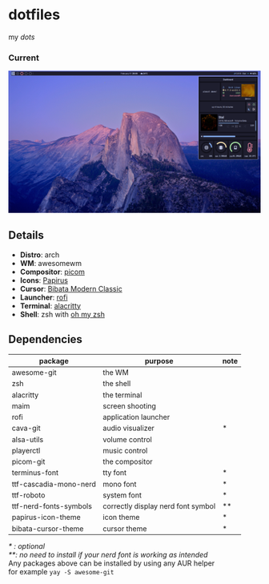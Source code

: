# dotfiles
my _dots_
### Current
![free](screenshot/2024-02-01_20-55-03.png)

## Details
- **Distro**: arch
- **WM**: awesomewm
- **Compositor**: [picom](https://github.com/yshui/picom)
- **Icons**: [Papirus](https://github.com/PapirusDevelopmentTeam/papirus-icon-theme)
- **Cursor**: [Bibata Modern Classic](https://github.com/ful1e5/Bibata_Cursor)
- **Launcher**: [rofi](https://github.com/davatorium/rofi)
- **Terminal**: [alacritty](https://github.com/alacritty/alacritty)
- **Shell**: zsh with [oh my zsh](https://github.com/ohmyzsh/ohmyzsh)

## Dependencies
|package               |  purpose                         |note|
|----------------------|----------------------------------|----|
|awesome-git           |the WM                            |    |
|zsh                   |the shell                         |    |
|alacritty             |the terminal                      |    |
|maim                  |screen shooting                   |    |
|rofi                  |application launcher              |    |
|cava-git              |audio visualizer                  |*   |
|alsa-utils            |volume control                    |    |
|playerctl             |music control                     |    |
|picom-git             |the compositor                    |    |
|terminus-font         |tty font                          |*   |
|ttf-cascadia-mono-nerd|mono font                         |*   |
|ttf-roboto            |system font                       |*   |
|ttf-nerd-fonts-symbols|correctly display nerd font symbol|**  |
|papirus-icon-theme    |icon theme                        |*   |
|bibata-cursor-theme   |cursor theme                      |*   |

_* : optional_  
_**: no need to install if your nerd font is working as intended_  
Any packages above can be installed by using any AUR helper  
for example `yay -S awesome-git`